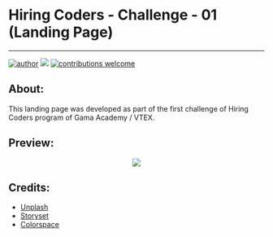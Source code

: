 # Hiring Coders - Challenge - 01 (Landing Page)
---

[![author](https://img.shields.io/badge/author-djanmagno-red.svg)](https://www.linkedin.com/in/djan-de-alcantara-magno-698a8a106/) [![](https://img.shields.io/badge/javascript-blue.svg)](https://www.javascript.com/) [![contributions welcome](https://img.shields.io/badge/contributions-welcome-brightgreen.svg?style=flat)](https://github.com/djanmagno/Space-CosmosX-landing-page.git)

## About:
This landing page was developed as part of the first challenge of Hiring Coders program of Gama Academy / VTEX.

## Preview:
<p align="center">
  <img src="./template/template.pngtemplate.png" >
</p>

## Credits:
* [Unplash](https://unsplash.com/s/photos/space-rocket)
* [Storyset](https://storyset.com/)
* [Colorspace](https://mycolor.space/)